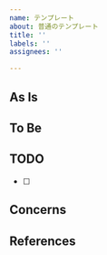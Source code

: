 ```yaml
---
name: テンプレート
about: 普通のテンプレート
title: ''
labels: ''
assignees: ''

---
```


## As Is
<!-- 現状の状態を記述する -->

## To Be
<!-- 理想的な状態を記述する -->

## TODO

- [ ]

## Concerns

## References

